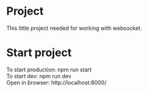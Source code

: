 # Project
This little project needed for working with websocket.
# Start project
To start production: npm run start  
To start dev: npm run dev  
Open in browser: http://localhost:8000/